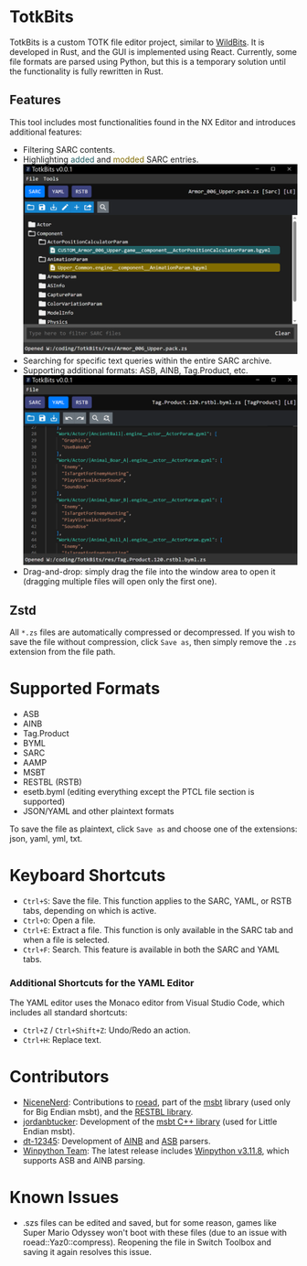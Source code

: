 # TotkBits
TotkBits is a custom TOTK file editor project, similar to [WildBits](https://github.com/NiceneNerd/Wild-Bits). It is developed in Rust, and the GUI is implemented using React. Currently, some file formats are parsed using Python, but this is a temporary solution until the functionality is fully rewritten in Rust.

## Features
This tool includes most functionalities found in the NX Editor and introduces additional features:
- Filtering SARC contents.
- Highlighting <span style="color:#205F63;">added</span> and <span style="color:#826C00;">modded</span> SARC entries. ![Alt text](preview/p1.png "")
- Searching for specific text queries within the entire SARC archive.
- Supporting additional formats: ASB, AINB, Tag.Product, etc. ![Alt text](preview/p2.png "")
- Drag-and-drop: simply drag the file into the window area to open it (dragging multiple files will open only the first one).

## Zstd
All `*.zs` files are automatically compressed or decompressed. If you wish to save the file without compression, click `Save as`, then simply remove the `.zs` extension from the file path.

# Supported Formats
- ASB
- AINB
- Tag.Product
- BYML
- SARC
- AAMP
- MSBT
- RESTBL (RSTB)
- esetb.byml (editing everything except the PTCL file section is supported)
- JSON/YAML and other plaintext formats

To save the file as plaintext, click `Save as` and choose one of the extensions: json, yaml, yml, txt.

# Keyboard Shortcuts

- `Ctrl+S`: Save the file. This function applies to the SARC, YAML, or RSTB tabs, depending on which is active.
- `Ctrl+O`: Open a file.
- `Ctrl+E`: Extract a file. This function is only available in the SARC tab and when a file is selected.
- `Ctrl+F`: Search. This feature is available in both the SARC and YAML tabs.

### Additional Shortcuts for the YAML Editor

The YAML editor uses the Monaco editor from Visual Studio Code, which includes all standard shortcuts:
- `Ctrl+Z` / `Ctrl+Shift+Z`: Undo/Redo an action.
- `Ctrl+H`: Replace text.

# Contributors
- [NiceneNerd](https://github.com/NiceneNerd): Contributions to [roead](https://github.com/NiceneNerd/roead), part of the [msbt](https://github.com/NiceneNerd/msyt) library (used only for Big Endian msbt), and the [RESTBL library](https://github.com/NiceneNerd/restbl).
- [jordanbtucker](https://github.com/jordanbtucker): Development of the [msbt C++ library](https://github.com/EPD-Libraries/msbt) (used for Little Endian msbt).
- [dt-12345](https://github.com/dt-12345): Development of [AINB](https://github.com/dt-12345/ainb.git) and [ASB](https://github.com/dt-12345/asb.git) parsers.
- [Winpython Team](https://github.com/winpython): The latest release includes [Winpython v3.11.8](https://github.com/winpython/winpython/releases/tag/7.1.20240203final), which supports ASB and AINB parsing.

# Known Issues
- .szs files can be edited and saved, but for some reason, games like Super Mario Odyssey won't boot with these files (due to an issue with roead::Yaz0::compress). Reopening the file in Switch Toolbox and saving it again resolves this issue.
